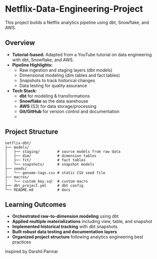 # Netflix-Data-Engineering-Project
This project builds a Netflix analytics pipeline using dbt, Snowflake, and AWS.

##  Overview  
- **Tutorial-based:** Adapted from a YouTube tutorial on data engineering with dbt, Snowflake, and AWS.  
- **Pipeline Highlights:**  
  - Raw ingestion and staging layers (dbt models)  
  - Dimensional modeling (dim tables and fact tables)  
  - Snapshots to track historical changes  
  - Data testing for quality assurance  
- **Tech Stack:**  
  - **dbt** for modeling & transformations  
  - **Snowflake** as the data warehouse  
  - **AWS** (S3) for data storage/processing  
  - **Git/GitHub** for version control and documentation
  - 
##  Project Structure

```text
netflix-dbt/
├── models/
│   ├── staging/        # source models from raw data
│   ├── dim/            # dimension tables
│   ├── fct/            # fact tables
│   └── snapshots/      # snapshot models
├── seeds/
│   └── genome-tags.csv # static CSV seed file
├── macros/
│   └── custom_key.sql  # custom macro
├── dbt_project.yml     # dbt config
└── README.md           # docs
```

##  Learning Outcomes  

- **Orchestrated raw-to-dimension modeling** using dbt  
- **Applied multiple materializations** including view, table, and snapshot  
- **Implemented historical tracking** with dbt snapshots  
- **Built robust data testing and documentation layers**  
- **Organized project structure** following analytics engineering best practices

Inspired by Darshil Parmar
